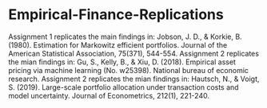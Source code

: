 # Empirical-Finance-Replications

Assignment 1 replicates the main findings in: Jobson, J. D., & Korkie, B. (1980). Estimation for Markowitz efficient portfolios. Journal of the American Statistical Association, 75(371), 544-554.
Assignment 2 replicates the mian findings in: Gu, S., Kelly, B., & Xiu, D. (2018). Empirical asset pricing via machine learning (No. w25398). National bureau of economic research.
Assignment 2 replicates the mian findings in: Hautsch, N., & Voigt, S. (2019). Large-scale portfolio allocation under transaction costs and model uncertainty. Journal of Econometrics, 212(1), 221-240.
